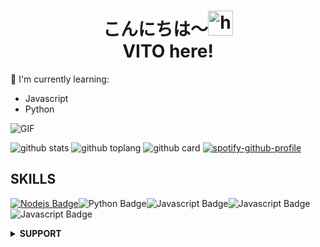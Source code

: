 <h1 align="center">こんにちは〜<img src="https://user-images.githubusercontent.com/1303154/88677602-1635ba80-d120-11ea-84d8-d263ba5fc3c0.gif" width="40px" alt="hi"><br>VITO here!</h1>

:page_with_curl: I'm currently learning:
- Javascript 
- Python

<img align="center" fit="fill" alt="GIF" src="https://media.giphy.com/media/836HiJc7pgzy8iNXCn/giphy.gif" />

![github stats](https://github-readme-stats.vercel.app/api?username=BailleysCoders&show_icons=true&theme=radical)
![github toplang](https://github-readme-stats.vercel.app/api/top-langs/?username=HAFizh-15&layout=compact&theme=radical)
![github card](https://github-readme-stats.vercel.app/api/pin/?username=BailleysCoders&repo=TERMOS-WABOT&theme=radical)
[![spotify-github-profile](https://spotify-github-profile.vercel.app/api/view?uid=314iqaa5wlnytjblf2yfa4es5aly&cover_image=true&theme=novatorem)](https://spotify-github-profile.vercel.app/api/view?uid=314iqaa5wlnytjblf2yfa4es5aly&redirect=true)


## SKILLS
</details>
<!-- TODO: Make technologies links takes you to repositories -->

[![Nodejs Badge](https://img.shields.io/badge/-Nodejs-3C873A?style=for-the-badge&labelColor=black&logo=node.js&logoColor=3C873A)](#)![Python Badge](https://img.shields.io/badge/-python-F0DB4F?style=for-the-badge&labelColor=black&logo=python&logoColor=F0DB4F)![Javascript Badge](https://img.shields.io/badge/-php-F0DB4F?style=for-the-badge&labelColor=black&logo=php&logoColor=F0DB4F)![Javascript Badge](https://img.shields.io/badge/-Javascript-F0DB4F?style=for-the-badge&labelColor=black&logo=javascript&logoColor=F0DB4F)![Javascript Badge](https://img.shields.io/badge/-mysql-F0DB4F?style=for-the-badge&labelColor=black&logo=mysql&logoColor=F0DB4F)
<details>
  <summary><b>SUPPORT <img src="https://github.com/TheDudeThatCode/TheDudeThatCode/blob/master/Assets/Medal.gif" width="14px"></b></summary>
  <p align="center">
    <i>Ayo Support Kami Dalam Pembuatan Bot!!!</i><br><br>
    <a href="https://twitter.com/vitoroo" target="blank"><img align="center" src="https://github.com/TheDudeThatCode/TheDudeThatCode/blob/master/Assets/Twitter.svg" alt="n1ghtpe0ple420" height="30" width="40" /></a>
   <a href="https://instagram.com/zhvtto_" target="blank"><img align="center" src="https://github.com/TheDudeThatCode/TheDudeThatCode/blob/master/Assets/Instagram.svg" alt="putra.go.id" height="30" width="40" /></a>
 <a href="https://gmail.com/pizzhhh" target="blank"><img align="center" src="https://github.com/TheDudeThatCode/TheDudeThatCode/blob/master/Assets/Gmail.svg" alt="putra.go.id" height="30" width="40" /></a>
  </p>
</details>
